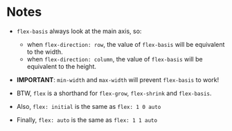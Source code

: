 # Notes

- `flex-basis` always look at the main axis, so:
  - when `flex-direction: row`, the value of `flex-basis` will be equivalent to the width.
  - when `flex-direction: column`, the value of `flex-basis` will be equivalent to the height.
- **IMPORTANT**: `min-width` and `max-width` will prevent `flex-basis` to work!

- BTW, `flex` is a shorthand for `flex-grow`, `flex-shrink` and `flex-basis`.
- Also, `flex: initial` is the same as `flex: 1 0 auto`
- Finally, `flex: auto` is the same as `flex: 1 1 auto`
